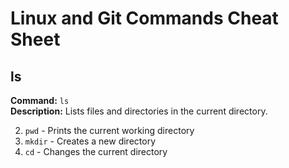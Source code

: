 # Linux and Git Commands Cheat Sheet

## ls  
**Command:** `ls`  
**Description:** Lists files and directories in the current directory.

2. `pwd` - Prints the current working directory
3. `mkdir` - Creates a new directory
4. `cd` - Changes the current directory
